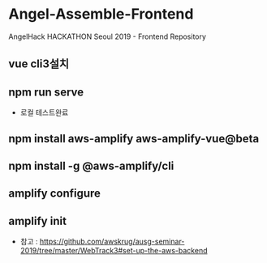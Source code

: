 # Angel-Assemble-Frontend
AngelHack HACKATHON Seoul 2019 - Frontend Repository

## vue cli3설치
## npm run serve
* 로컬 테스트완료
## npm install aws-amplify aws-amplify-vue@beta
## npm install -g @aws-amplify/cli
## amplify configure
## amplify init
* 참고 : https://github.com/awskrug/ausg-seminar-2019/tree/master/WebTrack3#set-up-the-aws-backend
